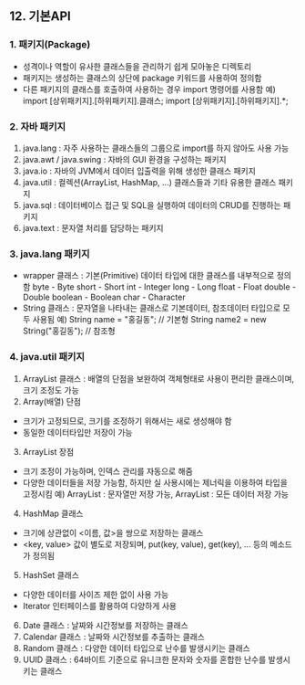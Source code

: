 ## 12. 기본API

### 1. 패키지(Package)
- 성격이나 역할이 유사한 클래스들을 관리하기 쉽게 모아놓은 디렉토리
- 패키지는 생성하는 클래스의 상단에 package 키워드를 사용하여 정의함
- 다른 패키지의 클래스를 호출하여 사용하는 경우 import 명령어를 사용함
예) import [상위패키지].[하위패키지].클래스;
	import [상위패키지].[하위패키지].*;
	
### 2. 자바 패키지
1) java.lang : 자주 사용하는 클래스들의 그룹으로 import를 하지 않아도 사용 가능
2) java.awt / java.swing : 자바의 GUI 환경을 구성하는 패키지
3) java.io : 자바의 JVM에서 데이터 입출력을 위해 생성한 클래스 패키지
4) java.util : 컬렉션(ArrayList, HashMap, ...) 클래스들과 기타 유용한 클래스 패키지
5) java.sql : 데이터베이스 접근 및 SQL을 실행하여 데이터의 CRUD를 진행하는 패키지
6) java.text : 문자열 처리를 담당하는 패키지

### 3. java.lang 패키지
- wrapper 클래스 : 기본(Primitive) 데이터 타입에 대한 클래스를 내부적으로 정의함
byte - Byte
short - Short
int - Integer
long - Long
float - Float
double - Double
boolean - Boolean
char - Character
- String 클래스 : 문자열을 나타내는 클래스로 기본데이터, 참조데이터 타입으로 모두 사용됨
예) String name = "홍길동";	// 기본형
	String name2 = new String("홍길동");	// 참조형
	
### 4. java.util 패키지
1) ArrayList 클래스 : 배열의 단점을 보완하여 객체형태로 사용이 편리한 클래스이며, 크기 조정도 가능
2) Array(배열) 단점
- 크기가 고정되므로, 크기를 조정하기 위해서는 새로 생성해야 함
- 동일한 데이터타입만 저장이 가능
3) ArrayList 장점
- 크기 조정이 가능하며, 인덱스 관리를 자동으로 해줌
- 다양한 데이터들을 저장 가능함, 하지만 실 사용시에는 제너릭<E>을 이용하여 타입을 고정시킴
예) ArrayList<String> : 문자열만 저장 가능, ArrayList : 모든 데이터 저장 가능
4) HashMap 클래스
- 크기에 상관없이 <이름, 값>을 쌍으로 저장하는 클래스
- <key, value> 값이 별도로 저장되며, put(key, value), get(key), ... 등의 메소드가 정의됨
5) HashSet 클래스
- 다양한 데이터를 사이즈 제한 없이 사용 가능
- Iterator 인터페이스를 활용하여 다양하게 사용
6) Date 클래스 : 날짜와 시간정보를 저장하는 클래스
7) Calendar 클래스 : 날짜와 시간정보를 추출하는 클래스
8) Random 클래스 : 다양한 데이터 타입으로 난수를 발생시키는 클래스
9) UUID 클래스 : 64바이트 기준으로 유니크한 문자와 숫자를 혼합한 난수를 발생시키는 클래스






